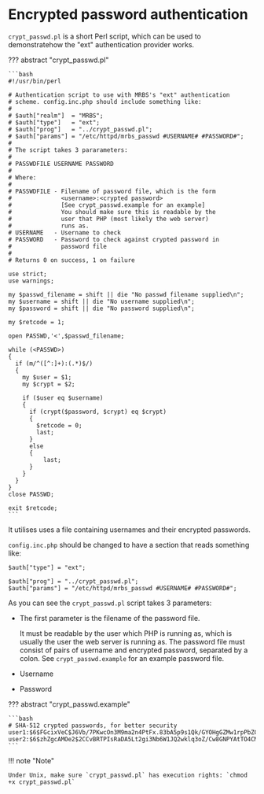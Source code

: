 # Encrypted password authentication
`crypt_passwd.pl` is a short Perl script, which can be used to demonstratehow the "ext" authentication provider works.

??? abstract "crypt_passwd.pl"

    ```bash
    #!/usr/bin/perl

    # Authentication script to use with MRBS's "ext" authentication
    # scheme. config.inc.php should include something like:
    #
    # $auth["realm"]  = "MRBS";
    # $auth["type"]   = "ext";
    # $auth["prog"]   = "../crypt_passwd.pl";
    # $auth["params"] = "/etc/httpd/mrbs_passwd #USERNAME# #PASSWORD#";
    #
    # The script takes 3 pararameters:
    #
    # PASSWDFILE USERNAME PASSWORD
    #
    # Where:
    #
    # PASSWDFILE - Filename of password file, which is the form
    #              <username>:<crypted password>
    #              [See crypt_passwd.example for an example]
    #              You should make sure this is readable by the
    #              user that PHP (most likely the web server)
    #              runs as.
    # USERNAME   - Username to check
    # PASSWORD   - Password to check against crypted password in
    #              password file
    #
    # Returns 0 on success, 1 on failure

    use strict;
    use warnings;

    my $passwd_filename = shift || die "No passwd filename supplied\n";
    my $username = shift || die "No username supplied\n";
    my $password = shift || die "No password supplied\n";

    my $retcode = 1;

    open PASSWD,'<',$passwd_filename;

    while (<PASSWD>)
    {
      if (m/^([^:]+):(.*)$/)
      {
        my $user = $1;
        my $crypt = $2;
  
        if ($user eq $username)
        {
          if (crypt($password, $crypt) eq $crypt)
          {
            $retcode = 0;
            last;
          }
          else
          {
              last;
          }
        }
      }
    }
    close PASSWD;

    exit $retcode;
    ```

It utilises uses a file containing usernames and their encrypted passwords.

`config.inc.php` should be changed to have a section that reads something like:

```php-inline
$auth["type"] = "ext";

$auth["prog"] = "../crypt_passwd.pl";
$auth["params"] = "/etc/httpd/mrbs_passwd #USERNAME# #PASSWORD#";
```

As you can see the `crypt_passwd.pl` script takes 3 parameters:

- The first parameter is the filename of the password file. 

    It must be readable by the user which PHP is running as, which is usually the user the web server is running as. The password file must consist of pairs of username and encrypted password, separated by a colon. See `crypt_passwd.example` for an example password file.

- Username
- Password

??? abstract "crypt_passwd.example"

    ```bash
    # SHA-512 crypted passwords, for better security
    user1:$6$FGcixVeC$J6Vb/7PKwcOn3M9ma2n4PtFx.83bA5p9s1Qk/GYOHgGZMw1rpPbZC6t1QbGETgyr.azZnAcJNJ/7Qdh9EasAf.
    user2:$6$zhZgcAMOe2$2CCvBRTPIsRaDA5Lt2gi3Nb6W1JQ2wklq3oZ/Cw8GNPYAtTO4CM7s/4ohNhJvzp1PpGD1WmsDf.bxBmAYTSxL0
    ```

!!! note "Note"

    Under Unix, make sure `crypt_passwd.pl` has execution rights: `chmod +x crypt_passwd.pl`
